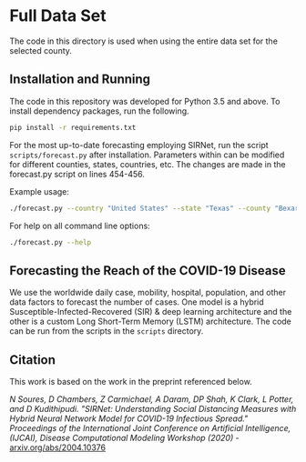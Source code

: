 
# Full Data Set
The code in this directory is used when using the entire data set for the selected county. 

## Installation and Running
The code in this repository was developed for Python 3.5 and above. To install dependency
packages, run the following. 

```bash
pip install -r requirements.txt
```


For the most up-to-date forecasting employing SIRNet, run the script `scripts/forecast.py` after
installation. Parameters within can be modified for different counties, states, countries, etc.
The changes are made in the forecast.py script on lines 454-456.


Example usage:

```bash
./forecast.py --country "United States" --state "Texas" --county "Bexar County"
```

For help on all command line options:

```bash
./forecast.py --help
```

## Forecasting the Reach of the COVID-19 Disease
We use the worldwide daily case, mobility, hospital, population, and other data factors
to forecast the number of cases. One model is a hybrid Susceptible-Infected-Recovered (SIR)
& deep learning architecture and the other is a custom Long Short-Term Memory (LSTM)
architecture. The code can be run from the scripts in the `scripts` directory.

## Citation
This work is based on the work in the preprint referenced below.

_N Soures, D Chambers, Z Carmichael, A Daram, DP Shah, K Clark, L Potter, and D Kudithipudi.
"SIRNet: Understanding Social Distancing Measures with Hybrid Neural Network Model for COVID-19
Infectious Spread." Proceedings of the International Joint Conference on Artificial Intelligence,
(IJCAI), Disease Computational Modeling Workshop (2020)_ -
[arxiv.org/abs/2004.10376](https://arxiv.org/abs/2004.10376)

